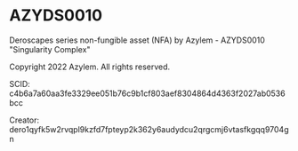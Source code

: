 # AZYDS0010
Deroscapes series non-fungible asset (NFA) by Azylem - AZYDS0010 "Singularity Complex"

Copyright 2022 Azylem. All rights reserved.

SCID: c4b6a7a60aa3fe3329ee051b76c9b1cf803aef8304864d4363f2027ab0536bcc

Creator: dero1qyfk5w2rvqpl9kzfd7fpteyp2k362y6audydcu2qrgcmj6vtasfkgqq9704gn
